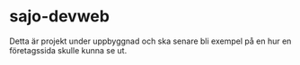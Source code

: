 # sajo-devweb
Detta är projekt under uppbyggnad och ska senare bli exempel på en hur en företagssida skulle kunna se ut.
